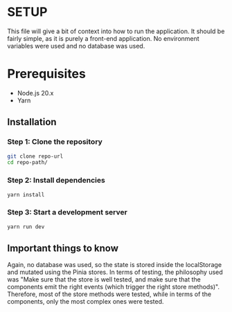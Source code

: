 # SETUP

This file will give a bit of context into how to run the application. It should be fairly simple, as it is purely a front-end application. No environment variables were used and no database was used.

# Prerequisites

- Node.js 20.x
- Yarn

## Installation

### Step 1: Clone the repository

```bash
git clone repo-url
cd repo-path/
```

### Step 2: Install dependencies

```bash
yarn install
```

### Step 3: Start a development server

```bash
yarn run dev
```

## Important things to know

Again, no database was used, so the state is stored inside the localStorage and mutated using the Pinia stores. In terms of testing, the philosophy used was "Make sure that the store is well tested, and make sure that the components emit the right events (which trigger the right store methods)". Therefore, most of the store methods were tested, while in terms of the components, only the most complex ones were tested.
